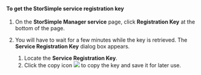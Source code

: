 #### To get the StorSimple service registration key
1. On the **StorSimple Manager service** page, click **Registration Key** at the bottom of the page.
2. You will have to wait for a few minutes while the key is retrieved. The **Service Registration Key** dialog box appears.
   
   1. Locate the **Service Registration Key**.
   2. Click the copy icon ![](./media/storsimple-ova-get-service-registration-key/image6-include.png) to copy the key and save it for later use.

